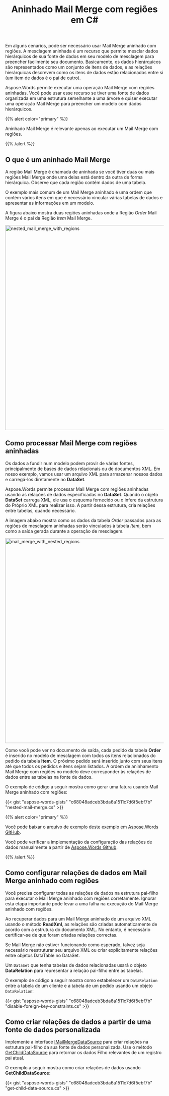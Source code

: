 ﻿---
title: Aninhado Mail Merge com regiões em C#
second_title: Aspose.Words para .NET
articleTitle: Aninhado Mail Merge com regiões
linktitle: Aninhado Mail Merge com regiões
type: docs
description: "Execute uma operação Mail Merge com regiões aninhadas usando C#. A mesclagem aninhada é um recurso que permite mesclar dados hierárquicos de sua fonte de dados em seu modelo de mesclagem."
keywords: "mail merge with nested regions c#"
weight: 10
url: /pt/net/nested-mail-merge-with-regions/
timestamp: 2024-07-11-08-07-06
---

Em alguns cenários, pode ser necessário usar Mail Merge aninhado com regiões. A mesclagem aninhada é um recurso que permite mesclar dados hierárquicos de sua fonte de dados em seu modelo de mesclagem para preencher facilmente seu documento. Basicamente, os dados hierárquicos são representados como um conjunto de itens de dados, e as relações hierárquicas descrevem como os itens de dados estão relacionados entre si (um item de dados é o pai de outro).

Aspose.Words permite executar uma operação Mail Merge com regiões aninhadas. Você pode usar esse recurso se tiver uma fonte de dados organizada em uma estrutura semelhante a uma árvore e quiser executar uma operação Mail Merge para preencher um modelo com dados hierárquicos.

{{% alert color="primary" %}}

Aninhado Mail Merge é relevante apenas ao executar um Mail Merge com regiões.

{{% /alert %}}

## O que é um aninhado Mail Merge

A região Mail Merge é chamada de aninhada se você tiver duas ou mais regiões Mail Merge onde uma delas está dentro da outra de forma hierárquica. Observe que cada região contém dados de uma tabela.

O exemplo mais comum de um Mail Merge aninhado é uma ordem que contém vários itens em que é necessário vincular várias tabelas de dados e apresentar as informações em um modelo.

A figura abaixo mostra duas regiões aninhadas onde a Região *Order* Mail Merge é o pai da Região *Item* Mail Merge.

<img src="nested-mail-merge-with-regions-1.png" alt="nested_mail_merge_with_regions" style="width:650px"/>

## Como processar Mail Merge com regiões aninhadas

Os dados a fundir num modelo podem provir de várias fontes, principalmente de bases de dados relacionais ou de documentos XML. Em nosso exemplo, vamos usar um arquivo XML para armazenar nossos dados e carregá-los diretamente no **DataSet**.

Aspose.Words permite processar Mail Merge com regiões aninhadas usando as relações de dados especificadas no **DataSet**. Quando o objeto **DataSet** carrega XML, ele usa o esquema fornecido ou o infere da estrutura do Próprio XML para realizar isso. A partir dessa estrutura, cria relações entre tabelas, quando necessário.

A imagem abaixo mostra como os dados da tabela *Order* passados para as regiões de mesclagem aninhadas serão vinculados à tabela *Item*, bem como a saída gerada durante a operação de mesclagem.

<img src="nested-mail-merge-with-regions-2.png" alt="mail_merge_with_nested_regions" style="width:650px"/>

Como você pode ver no documento de saída, cada pedido da tabela **Order** é inserido no modelo de mesclagem com todos os itens relacionados do pedido da tabela **Item**. O próximo pedido será inserido junto com seus itens até que todos os pedidos e itens sejam listados. A ordem de aninhamento Mail Merge com regiões no modelo deve corresponder às relações de dados entre as tabelas na fonte de dados.

O exemplo de código a seguir mostra como gerar uma fatura usando Mail Merge aninhado com regiões:

{{< gist "aspose-words-gists" "c68048adceb3bda6a1511c7d6f5ebf7b" "nested-mail-merge.cs" >}}

{{% alert color="primary" %}}

Você pode baixar o arquivo de exemplo deste exemplo em [Aspose.Words GitHub](https://github.com/aspose-words/Aspose.Words-for-.NET/blob/master/Examples/Data/Mail%20merge%20data%20-%20Orders.xml).

Você pode verificar a implementação da configuração das relações de dados manualmente a partir de [Aspose.Words Github](https://github.com/aspose-words/Aspose.Words-for-.NET/blob/master/Examples/DocsExamples/DocsExamples/Mail%20Merge%20and%20Reporting/Complex%20examples%20and%20helpers/Nested%20MailMerge%20custom.cs).

{{% /alert %}}

## Como configurar relações de dados em Mail Merge aninhado com regiões

Você precisa configurar todas as relações de dados na estrutura pai-filho para executar o Mail Merge aninhado com regiões corretamente. Ignorar esta etapa importante pode levar a uma falha na execução do Mail Merge aninhado com regiões.

Ao recuperar dados para um Mail Merge aninhado de um arquivo XML usando o método **ReadXml**, as relações são criadas automaticamente de acordo com a estrutura do documento XML. No entanto, é necessário certificar-se de que foram criadas relações correctas.

Se Mail Merge não estiver funcionando como esperado, talvez seja necessário reestruturar seu arquivo XML ou criar explicitamente relações entre objetos DataTable no DataSet.

Um `DataSet` que tenha tabelas de dados relacionadas usará o objeto **DataRelation** para representar a relação pai-filho entre as tabelas.

O exemplo de código a seguir mostra como estabelecer um `DataRelation` entre a tabela de um cliente e a tabela de um pedido usando um objeto `DataRelation`:

{{< gist "aspose-words-gists" "c68048adceb3bda6a1511c7d6f5ebf7b" "disable-foreign-key-constraints.cs" >}}

## Como criar relações de dados a partir de uma fonte de dados personalizada

Implemente a interface [IMailMergeDataSource](https://reference.aspose.com/words/net/aspose.words.mailmerging/imailmergedatasource/) para criar relações na estrutura pai-filho da sua fonte de dados personalizada. Use o método [GetChildDataSource](https://reference.aspose.com/words/net/aspose.words.mailmerging/imailmergedatasource/getchilddatasource/) para retornar os dados Filho relevantes de um registro pai atual.

O exemplo a seguir mostra como criar relações de dados usando **GetChildDataSource**:

{{< gist "aspose-words-gists" "c68048adceb3bda6a1511c7d6f5ebf7b" "get-child-data-source.cs" >}}
